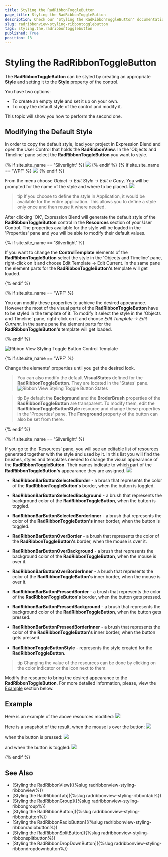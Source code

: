 ```yaml
---
title: Styling the RadRibbonToggleButton
page_title: Styling the RadRibbonToggleButton
description: Check our "Styling the RadRibbonToggleButton" documentation article for the RadRibbonView WPF control.
slug: radribbonview-styling-ribbontogglebutton
tags: styling,the,radribbontogglebutton
published: True
position: 13
---
```


# Styling the RadRibbonToggleButton

The __RadRibbonToggleButton__ can be styled by creating an appropriate __Style__ and setting it to the __Style__ property of the control.			

You have two options:

* To create an empty style and set it up on your own.
* To copy the default style of the control and modify it.

This topic will show you how to perform the second one.

## Modifying the Default Style

In order to copy the default style, load your project in Expression Blend and open the User Control that holds the __RadRibbonView__. In the 'Objects and Timeline' pane select the __RadRibbonToggleButton__ you want to style.				

{% if site.site_name == 'Silverlight' %}
![](images/RibbonView_Styling_ToggleButton_Locate.png)
{% endif %}
{% if site.site_name == 'WPF' %}
![](images/RibbonView_Styling_ToggleButton_LocateWPF.png)
{% endif %}

From the menu choose *Object -> Edit Style -> Edit a Copy*. You will be prompted for the name of the style and where to be placed.
![](images/RibbonView_Styling_ToggleButton_CreateStyle.png)

>tip If you choose to define the style in Application, it would be available for the entire application. This allows you to define a style only once and then reuse it where needed.

After clicking 'OK', Expression Blend will generate the default style of the __RadRibbonToggleButton__ control in the __Resources__ section of your User Control. The properties available for the style will be loaded in the 'Properties' pane and you will be able to modify their default values.

{% if site.site_name == 'Silverlight' %}

If you want to change the __ControlTemplate__ elements of the __RadRibbonToggleButton__ select the style in the 'Objects and Timeline' pane, right-click on it and choose Edit Template -> Edit Current. In the same pane the element parts for the __RadRibbonToggleButton's__ template will get loaded.

{% endif %}

{% if site.site_name == 'WPF' %}

You can modify these properties to achieve the desired appearance. However the most of the visual parts of the __RadRibbonToggleButton__ have to be styled in the template of it. To modify it select the style in the 'Objects and Timeline' pane, right-click on it and choose *Edit Template -> Edit Current*. In the same pane the element parts for the __RadRibbonToggleButton's__ template will get loaded.

{% endif %}

![Ribbon View Styling Toggle Button Control Template](images/RibbonView_Styling_ToggleButton_ControlTemplate.png)

{% if site.site_name == 'WPF' %}

Change the elements' properties until you get the desired look.

> You can also modify the default __VisualStates__ defined for the __RadRibbonToggleButton__. They are located in the 'States' pane.
>![Ribbon View Styling Toggle Button States](images/RibbonView_Styling_ToggleButton_States.png)


>tip By default the __Background__ and the __BroderBrush__ properties of the __RadRibbonToggleButton__ are transparent. To modify them, edit the __RadRibbonToggleButtonStyle__ resource and change these properties in the 'Properties' pane. The __Foreground__ property of the button can also be set from there.  

{% endif %}

{% if site.site_name == 'Silverlight' %}

If you go to the 'Resources' pane, you will see an editable list of resources generated together with the style and used by it. In this list you will find the brushes, styles and templates needed to change the visual appearance of the __RadRibbonToggleButton__. Their names indicate to which part of the __RadRibbonToggleButton's__ appearance they are assigned.
![](images/RibbonView_Styling_ToggleButton_Resources.png)

* __RadRibbonBarButtonSelectedBorder__ - a brush that represents the color of the __RadRibbonToggleButton's__ border, when the button is toggled.             

* __RadRibbonBarButtonSelectedBackground__ - a brush that represents the background color of the __RadRibbonToggleButton__, when the button is toggled.              

* __RadRibbonBarButtonSelectedBorderInner__ - a brush that represents the color of the __RadRibbonToggleButton's__ inner border, when the button is toggled.              

* __RadRibbonBarButtonOverBorder__ - a brush that represents the color of the __RadRibbonToggleButton's__ border, when the mouse is over it.              

* __RadRibbonBarButtonOverBackground__ - a brush that represents the background color of the __RadRibbonToggleButton__, when the mouse is over it.              

* __RadRibbonBarButtonOverBorderInner__ - a brush that represents the color of the __RadRibbonToggleButton's__ inner border, when the mouse is over it.              

* __RadRibbonBarButtonPressedBorder__ - a brush that represents the color of the __RadRibbonToggleButton's__ border, when the button gets pressed.              

* __RadRibbonBarButtonPressedBackground__ - a brush that represents the background color of the __RadRibbonToggleButton__, when the button gets pressed.              

* __RadRibbonBarButtonPressedBorderInner__ - a brush that represents the color of the __RadRibbonToggleButton's__ inner border, when the button gets pressed.              

* __RadRibbonToggleButtonStyle__ - represents the style created for the __RadRibbonToggleButton__.              

>tip Changing the value of the resources can be done by clicking on the color indicator or the icon next to them.

Modify the resource to bring the desired appearance to the __RadRibbonToggleButton__. For more detailed information, please, view the [Example](#example) section below.

## Example

Here is an example of the above resources modified:
![](images/RibbonView_Styling_ToggleButton_ResourcesModified.png)

Here is a snapshot of the result, when the mouse is over the button:
![](images/RibbonView_Styling_ToggleButton_ExampleMouseOver.png)

when the button is pressed:
![](images/RibbonView_Styling_ToggleButton_ExamplePressed.png)

and when the button is toggled:
![](images/RibbonView_Styling_ToggleButton_ExampleToggled.png)

{% endif %}

## See Also
 * [Styling the RadRibbonView]({%slug radribbonview-styling-ribbonview%})
 * [Styling the RadRibbonTab]({%slug radribbonview-styling-ribbontab%})
 * [Styling the RadRibbonGroup]({%slug radribbonview-styling-ribbongroup%})
 * [Styling the RadRibbonButton]({%slug radribbonview-styling-ribbonbutton%})
 * [Styling the RadRibbonRadioButton]({%slug radribbonview-styling-ribbonradiobutton%})
 * [Styling the RadRibbonSplitButton]({%slug radribbonview-styling-ribbonsplitbutton%})
 * [Styling the RadRibbonDropDownButton]({%slug radribbonview-styling-ribbondropdownbutton%})